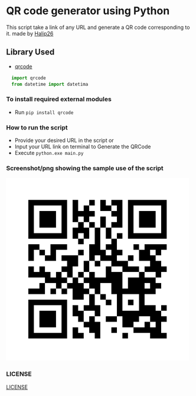 # QR code generator using Python

This script take a link of any URL and generate a QR code corresponding to it.
made by [Halip26](https://halip26.github.io/)

## Library Used

* [qrcode](https://github.com/lincolnloop/python-qrcode)

```py
  import qrcode
  from datetime import datetima

```

### To install required external modules

* Run `pip install qrcode`

### How to run the script

* Provide your desired URL in the script or
* Input your URL link on terminal to Generate the QRCode
* Execute `python.exe main.py`

### Screenshot/png showing the sample use of the script

![QR code Output](url_qrcode.png)

### LICENSE

[LICENSE](LICENSE)
